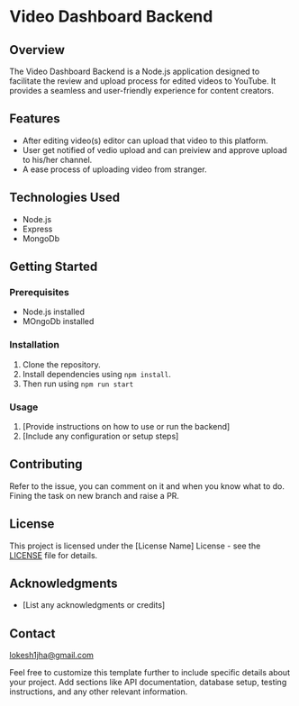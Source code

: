 # Video Dashboard Backend

## Overview

The Video Dashboard Backend is a Node.js application designed to facilitate the review and upload process for edited videos to YouTube. It provides a seamless and user-friendly experience for content creators.

## Features

- After editing video(s) editor can upload that  video to this platform.
- User get notified of vedio upload and can preiview and approve upload to his/her channel.
- A ease process of uploading video from stranger.

## Technologies Used

- Node.js
- Express
- MongoDb

## Getting Started

### Prerequisites

- Node.js installed
- MOngoDb installed

### Installation

1. Clone the repository.
2. Install dependencies using `npm install`.
3. Then run using `npm run start`

### Usage

1. [Provide instructions on how to use or run the backend]
2. [Include any configuration or setup steps]

## Contributing

Refer to the issue, you can comment on it and when you know what to do. Fining the task on new branch and raise a PR.

## License

This project is licensed under the [License Name] License - see the [LICENSE](LICENSE) file for details.

## Acknowledgments

- [List any acknowledgments or credits]

## Contact

lokesh1jha@gmail.com

Feel free to customize this template further to include specific details about your project. Add sections like API documentation, database setup, testing instructions, and any other relevant information.
